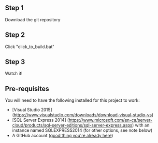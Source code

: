 ## Step 1

Download the git repository

## Step 2

Click "click_to_build.bat"

## Step 3

Watch it!

## Pre-requisites

You will need to have the following installed for this project to work:

 - [Visual Studio 2015] (https://www.visualstudio.com/downloads/download-visual-studio-vs)
 - [SQL Server Express 2014] (https://www.microsoft.com/en-ca/server-cloud/products/sql-server-editions/sql-server-express.aspx) with an instance named SQLEXPRESS2014 (for other options, see note below)
 - A GitHub account ([good thing you're already here](https://github.com/join))



